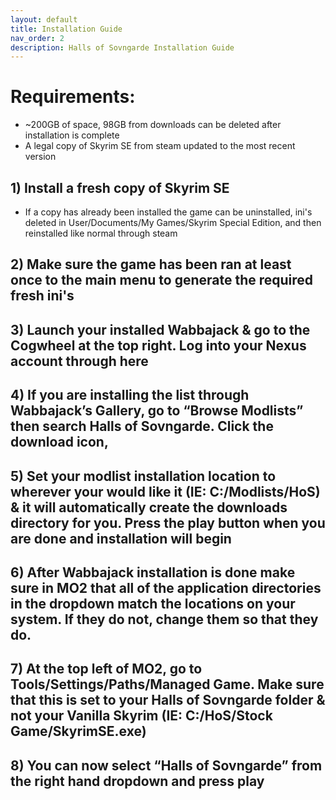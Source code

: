 ```yaml
---
layout: default
title: Installation Guide
nav_order: 2
description: Halls of Sovngarde Installation Guide
---
```


# **Requirements:**

- ~200GB of space, 98GB from downloads can be deleted after installation is complete 
- A legal copy of Skyrim SE from steam updated to the most recent version

## 1) Install a fresh copy of Skyrim SE

- If a copy has already been installed the game can be uninstalled, ini's deleted in User/Documents/My Games/Skyrim Special Edition, and then reinstalled like normal through steam

## 2) Make sure the game has been ran at least once to the main menu to generate the required fresh ini's

## 3) Launch your installed Wabbajack & go to the Cogwheel at the top right. Log into your Nexus account through here

## 4) If you are installing the list through Wabbajack’s Gallery, go to “Browse Modlists” then search Halls of Sovngarde. Click the download icon,

## 5) Set your modlist installation location to wherever your would like it (IE: C:/Modlists/HoS) & it will automatically create the downloads directory for you. Press the play button when you are done and installation will begin

## 6) After Wabbajack installation is done make sure in MO2 that all of the application directories in the dropdown match the locations on your system. If they do not, change them so that they do.

## 7) At the top left of MO2, go to Tools/Settings/Paths/Managed Game. Make sure that this is set to your Halls of Sovngarde folder & not your Vanilla Skyrim (IE: C:/HoS/Stock Game/SkyrimSE.exe)

## 8) You can now select “Halls of Sovngarde” from the right hand dropdown and press play
